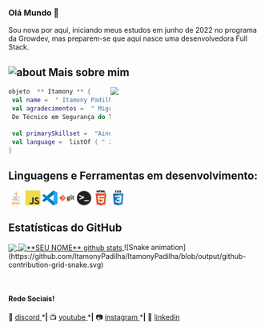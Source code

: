 ###  Olá Mundo 👋

Sou nova por aqui, iniciando meus estudos em junho de 2022 no programa da Growdev, mas preparem-se que aqui nasce uma desenvolvedora Full Stack.

##  <img width="45" alt="about" src="https://raw.github.com/elizarov/elizarov/master/about.png"> Mais sobre mim

<img align="right" width="300" src="https://static.vecteezy.com/ti/vetor-gratis/p1/242488-desenvolvedor-feminino-gr%C3%A1tis-vetor.jpg" />

```kotlin
objeto  ** Itamony ** {
 val name =  " Itamony Padilha "
 val agradecimentos =  " Migrando totalmente de área de atuação.
 Do Técnico em Segurança do Trabalho e Bombeira Civil, para uma desenvolvedora de sucesso "
 
 val primarySkillset =  "Ainda não estou com minhas habilidades em Dev todas desenvolvidas, mas tenho muito interesse nas seguintes linguagens"
 val language =  listOf ( " Java " , " Python " , " JavaScript " "SQL" "HTML" "CSS" )
}
```
## **Linguagens e Ferramentas em desenvolvimento:**   

<code><img height="30" src="https://raw.githubusercontent.com/github/explore/80688e429a7d4ef2fca1e82350fe8e3517d3494d/topics/java/java.png"></code>
<code><img height="30" src="https://raw.githubusercontent.com/github/explore/80688e429a7d4ef2fca1e82350fe8e3517d3494d/topics/javascript/javascript.png"></code>
<code><img height="30" src="https://raw.githubusercontent.com/github/explore/80688e429a7d4ef2fca1e82350fe8e3517d3494d/topics/visual-studio-code/visual-studio-code.png"></code>
<code><img height="30" src="https://raw.githubusercontent.com/github/explore/80688e429a7d4ef2fca1e82350fe8e3517d3494d/topics/git/git.png"></code>
<code><img height="30" src="https://raw.githubusercontent.com/github/explore/80688e429a7d4ef2fca1e82350fe8e3517d3494d/topics/terminal/terminal.png"></code>
<code><img height="30" src="https://raw.githubusercontent.com/github/explore/80688e429a7d4ef2fca1e82350fe8e3517d3494d/topics/html/html.png"></code>
<code><img height="30" src="https://raw.githubusercontent.com/github/explore/80688e429a7d4ef2fca1e82350fe8e3517d3494d/topics/css/css.png"></code>


## **Estatísticas do GitHub** 

<a href="https://github.com/Grupreet">
  <img align="center" src="https://github-readme-stats.vercel.app/api/top-langs/?username=ItamonyPadilha&theme=dracula&hide_langs_below=1" />
</a>

<a href="https://github.com/Grupreet">
<img align="center" src="https://github-readme-stats.vercel.app/api?username=ItamonyPadilha&show_icons=true&theme=dracula&line_height=27" alt=" **SEU NOME** github stats"/>
</a>
![Snake animation](https://github.com/ItamonyPadilha/ItamonyPadilha/blob/output/github-contribution-grid-snake.svg)


[ discord ]: Ita#0639
[ youtube ]: https://www.youtube.com/channel/UCB9YLacbRl3H3pzrcBWCLhg
[ instagram ]: https://www.instagram.com/itamonypadilha/
[ linkedin ]: https://www.linkedin.com/in/itamony-padilha-9a9267b5/
<br>

####  Rede Sociais!

🏡 [ discord ][discord] ***|**
📺 [ youtube ][youtube] ***|**
📷 [ instagram ][instagram] ***|**
👔 [ linkedin ][linkedin]
